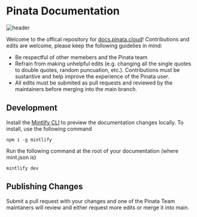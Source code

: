 # Pinata Documentation

![header](https://docs.mypinata.cloud/ipfs/QmP9PGe3PdUqmsq8xY4sEW3qgdXx4WT9ictTWCb3qyzz3s?img-format=webp)

Welcome to the offical repository for [docs.pinata.cloud](https://docs.pinata.cloud)! Contributions and edits are welcome, please keep the following guidelies in mind:

- Be respectful of other memebers and the Pinata team
- Refrain from making unhelpful edits (e.g. changing all the single quotes to double quotes, random puncuation, etc.). Contributions must be sustantive and help improve the experience of the Pinata user.
- All edits must be submited as pull requests and reviewed by the maintainers before merging into the main branch.

## Development

Install the [Mintlify CLI](https://www.npmjs.com/package/mintlify) to preview the documentation changes locally. To install, use the following command

```
npm i -g mintlify
```

Run the following command at the root of your documentation (where mint.json is)

```
mintlify dev
```

## Publishing Changes

Submit a pull request with your changes and one of the Pinata Team maintaners will review and either request more edits or merge it into main.
